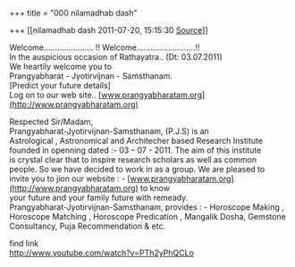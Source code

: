 +++
title = "000 nilamadhab dash"

+++
[[nilamadhab dash	2011-07-20, 15:15:30 [Source](https://groups.google.com/g/bvparishat/c/2SvmDTRXU9Y)]]



Welcome…………..…….. !! Welcome……………………..!!  
In the auspicious occasion of Rathayatra.. (Dt: 03.07.2011)  
We heartily welcome you to  
Prangyabharat - Jyotirvijnan - Samsthanam.  
\[Predict your future details\]  
Log on to our web site.. [www.prangyabharatam.org](http://www.prangyabharatam.org)

Respected Sir/Madam,  
Prangyabharat-Jyotirvijnan-Samsthanam, (P.J.S) is an  
Astrological , Astronomical and Architecher based Research Institute  
founded in openning dated :- 03 – 07 - 2011. The aim of this institute  
is crystal clear that to inspire research scholars as well as common  
people. So we have decided to work in as a group. We are pleased to  
invite you to jion our website : - [www.prangyabharatam.org](http://www.prangyabharatam.org) to know  
your future and your family future with remeady.  
Prangyabharat-Jyotirvijnan-Samsthanam, provides : - Horoscope Making ,  
Horoscope Matching , Horoscope Predication , Mangalik Dosha, Gemstone  
Consultancy, Puja Recommendation & etc.

find link  
<http://www.youtube.com/watch?v=PTh2yPhQCLo>  

